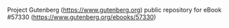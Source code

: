 Project Gutenberg (https://www.gutenberg.org) public repository for
eBook #57330 (https://www.gutenberg.org/ebooks/57330)
